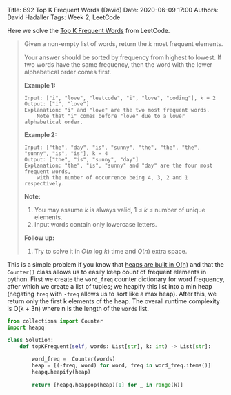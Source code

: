 Title: 692 Top K Frequent Words (David)
Date: 2020-06-09 17:00
Authors: David Hadaller
Tags: Week 2, LeetCode



Here we solve the [Top K Frequent Words](https://leetcode.com/problems/top-k-frequent-words/description/) from LeetCode.

> Given a non-empty list of words, return the *k* most frequent elements.
>
> Your answer should be sorted by frequency from highest to lowest. If  two words have the same frequency, then the word with the lower  alphabetical order comes first.
>
> **Example 1:**
>
> ```
> Input: ["i", "love", "leetcode", "i", "love", "coding"], k = 2
> Output: ["i", "love"]
> Explanation: "i" and "love" are the two most frequent words.
>     Note that "i" comes before "love" due to a lower alphabetical order.
> ```
>
> 
>
> **Example 2:**
>
> ```
> Input: ["the", "day", "is", "sunny", "the", "the", "the", "sunny", "is", "is"], k = 4
> Output: ["the", "is", "sunny", "day"]
> Explanation: "the", "is", "sunny" and "day" are the four most frequent words,
>     with the number of occurrence being 4, 3, 2 and 1 respectively.
> ```
>
> 
>
> **Note:**
>
> 1. You may assume *k* is always valid, 1 ≤ *k* ≤ number of unique elements.
> 2. Input words contain only lowercase letters.
>
> 
>
> **Follow up:**
>
> 1. Try to solve it in *O*(*n* log *k*) time and *O*(*n*) extra space.



This is a simple problem if you know that [heaps are built in O(n)](https://stackoverflow.com/questions/9755721/how-can-building-a-heap-be-on-time-complexity) and that the `Counter()` class allows us to easily keep count of frequent elements in python. First we create the `word_freq` counter dictionary for word frequency, after which we create a list of tuples; we heapify this list into a min heap (negating `freq` with `-freq` allows us to sort like a max heap). After this, we return only the first k elements of the heap. The overall runtime complexity is O(k + 3n) where n is the length of the `words` list.

```python
from collections import Counter
import heapq

class Solution:
    def topKFrequent(self, words: List[str], k: int) -> List[str]:
        
        word_freq =  Counter(words)
        heap = [(-freq, word) for word, freq in word_freq.items()]
        heapq.heapify(heap)
        
        return [heapq.heappop(heap)[1] for _ in range(k)]
```

